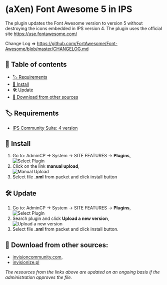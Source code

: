 # (aXen) Font Awesome 5 in IPS
The plugin updates the Font Awesome version to version 5 without destroying the icons embedded in IPS version 4.
The plugin uses the official site https://use.fontawesome.com/

Change Log => https://github.com/FortAwesome/Font-Awesome/blob/master/CHANGELOG.md

## 📖 Table of contents
- [🏷️ Requirements](#user-content-️-requirements)
- [🧰 Install](#user-content-️-install)
- [🛠️ Update](#user-content-️-update)
- [🔌 Download from other sources](#user-content-download-from-other-sources)

## 🏷️ Requirements
- [IPS Community Suite: 4 version](https://invisioncommunity.com/)

## 🧰 Install
1. Go to: AdminCP -> System -> SITE FEATURES -> **Plugins**,
<br />![Select Plugin](https://axendev.net/github/plugins/admincp_select.png)
2. Click on the link **manual upload**,
<br />![Manual Upload](https://axendev.net/github/plugins/manual_upload.png)
3. Select file **.xml** from packet and click install button

## 🛠️ Update
1. Go to: AdminCP -> System -> SITE FEATURES -> **Plugins**,
<br />![Select Plugin](https://axendev.net/github/plugins/admincp_select.png)
2. Search plugin and click **Upload a new version**,
<br />![Upload a new version](https://axendev.net/github/plugins/new_version_upload.png)
3. Select file **.xml** from packet and click install button.

## 🔌 Download from other sources:
- [invisioncommunity.com](https://invisioncommunity.com/files/file/9439-axen-font-awesome-5-in-ips/),
- [invisionize.pl](https://forum.invisionize.pl/files/file/790-axen-font-awesome-5-in-ips/)

*The resources from the links above are updated on an ongoing basis if the administration approves the file.*
